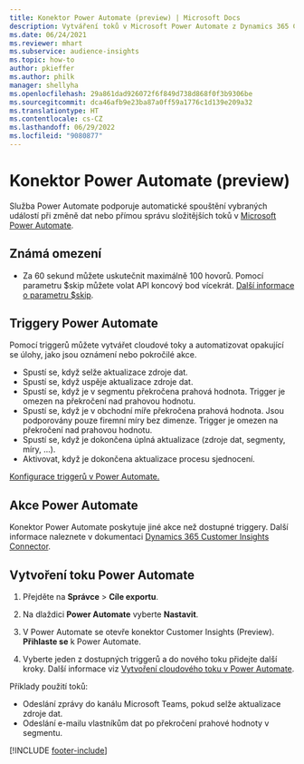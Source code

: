 ```yaml
---
title: Konektor Power Automate (preview) | Microsoft Docs
description: Vytváření toků v Microsoft Power Automate z Dynamics 365 Customer Insights.
ms.date: 06/24/2021
ms.reviewer: mhart
ms.subservice: audience-insights
ms.topic: how-to
author: pkieffer
ms.author: philk
manager: shellyha
ms.openlocfilehash: 29a861dad926072f6f849d738d868f0f3b9306be
ms.sourcegitcommit: dca46afb9e23ba87a0ff59a1776c1d139e209a32
ms.translationtype: HT
ms.contentlocale: cs-CZ
ms.lasthandoff: 06/29/2022
ms.locfileid: "9080877"
---
```

# <a name="power-automate-connector-preview"></a>Konektor Power Automate (preview)

Služba Power Automate podporuje automatické spouštění vybraných událostí při změně dat nebo přímou správu složitějších toků v [Microsoft Power Automate](https://flow.microsoft.com/).

## <a name="known-limitations"></a>Známá omezení

- Za 60 sekund můžete uskutečnit maximálně 100 hovorů. Pomocí parametru $skip můžete volat API koncový bod vícekrát. [Další informace o parametru $skip](/connectors/customerinsights/#get-items-from-an-entity).

## <a name="power-automate-triggers"></a>Triggery Power Automate

Pomocí triggerů můžete vytvářet cloudové toky a automatizovat opakující se úlohy, jako jsou oznámení nebo pokročilé akce.

- Spustí se, když selže aktualizace zdroje dat.
- Spustí se, když uspěje aktualizace zdroje dat.
- Spustí se, když je v segmentu překročena prahová hodnota. Trigger je omezen na překročení nad prahovou hodnotu.
- Spustí se, když je v obchodní míře překročena prahová hodnota. Jsou podporovány pouze firemní míry bez dimenze. Trigger je omezen na překročení nad prahovou hodnotu.
- Spustí se, když je dokončena úplná aktualizace (zdroje dat, segmenty, míry, ...).
- Aktivovat, když je dokončena aktualizace procesu sjednocení.

[Konfigurace triggerů v Power Automate.](https://flow.microsoft.com/connectors/shared_customerinsights/dynamics-365-customer-insights-connector/)

## <a name="power-automate-actions"></a>Akce Power Automate

Konektor Power Automate poskytuje jiné akce než dostupné triggery. Další informace naleznete v dokumentaci [Dynamics 365 Customer Insights Connector](/connectors/customerinsights/).

## <a name="create-a-power-automate-flow"></a>Vytvoření toku Power Automate

1. Přejděte na **Správce** > **Cíle exportu**.

1. Na dlaždici **Power Automate** vyberte **Nastavit**.

1. V Power Automate se otevře konektor Customer Insights (Preview). **Přihlaste se** k Power Automate.

1. Vyberte jeden z dostupných triggerů a do nového toku přidejte další kroky. Další informace viz [Vytvoření cloudového toku v Power Automate](/power-automate/get-started-logic-flow).

Příklady použití toků: 
- Odeslání zprávy do kanálu Microsoft Teams, pokud selže aktualizace zdroje dat. 
- Odeslání e-mailu vlastníkům dat po překročení prahové hodnoty v segmentu.



[!INCLUDE [footer-include](includes/footer-banner.md)]
